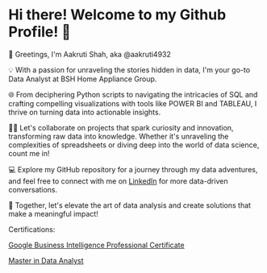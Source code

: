 # Hi there! Welcome to my Github Profile! 👋

👋 Greetings, I'm Aakruti Shah, aka @aakruti4932

💡 With a passion for unraveling the stories hidden in data, I'm your go-to Data Analyst at BSH Home Appliance Group.

🌐 From deciphering Python scripts to navigating the intricacies of SQL and crafting compelling visualizations with tools like POWER BI and TABLEAU, I thrive on turning data into actionable insights.

🤜🤛 Let's collaborate on projects that spark curiosity and innovation, transforming raw data into knowledge. Whether it's unraveling the complexities of spreadsheets or diving deep into the world of data science, count me in!

💻 Explore my GitHub repository for a journey through my data adventures, and feel free to connect with me on [LinkedIn](www.linkedin.com/in/aakruti-shah) for more data-driven conversations.


🚀 Together, let's elevate the art of data analysis and create solutions that make a meaningful impact!

Certifications:

[Google Business Intelligence Professional Certificate](https://drive.google.com/file/d/1MJy8FAzhj7h_9PNgywSYPw9pn42Cg-4E/view?usp=sharing)

[Master in Data Analyst](https://drive.google.com/file/d/1ihJiZXSx_VH-PEix2D7g-3mSfuXwGNUE/view?usp=sharing)
